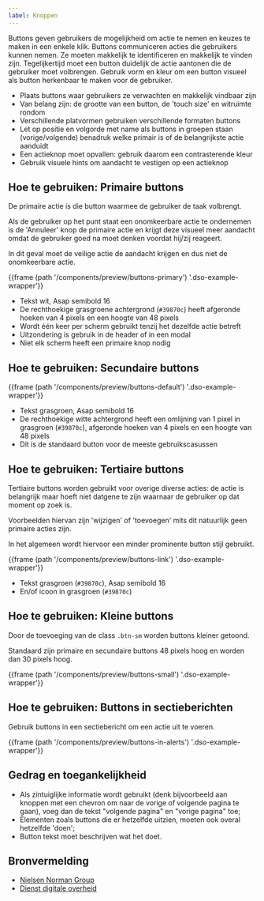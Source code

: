 ```yaml
---
label: Knoppen
---
```

Buttons geven gebruikers de mogelijkheid om actie te nemen en keuzes te maken in een enkele klik. Buttons communiceren acties die gebruikers kunnen nemen. Ze moeten makkelijk te identificeren en  makkelijk te vinden zijn. Tegelijkertijd moet een button duidelijk de actie aantonen die de gebruiker moet volbrengen. Gebruik vorm en kleur om een button visueel als button herkenbaar te maken voor de gebruiker.

- Plaats buttons waar gebruikers ze verwachten en makkelijk vindbaar zijn
- Van belang zijn: de grootte van een button, de 'touch size' en witruimte rondom
- Verschillende platvormen gebruiken verschillende formaten buttons
- Let op positie en volgorde met name als buttons in groepen staan (vorige/volgende) benadruk welke primair is of de belangrijkste actie aanduidt
- Een actieknop moet opvallen: gebruik daarom een contrasterende kleur
- Gebruik visuele hints om aandacht te vestigen op een actieknop

## Hoe te gebruiken: Primaire buttons

De primaire actie is die button waarmee de gebruiker de taak volbrengt.

Als de gebruiker op het punt staat een onomkeerbare actie te ondernemen is de 'Annuleer' knop de primaire actie en krijgt deze visueel meer aandacht omdat de gebruiker goed na moet denken voordat hij/zij reageert.

In dit geval moet de veilige actie de aandacht krijgen en dus niet de onomkeerbare actie.

{{frame (path '/components/preview/buttons-primary') '.dso-example-wrapper'}}

- Tekst wit, Asap semibold 16
- De rechthoekige grasgroene achtergrond (`#39870c`) heeft afgeronde hoeken van 4 pixels en een hoogte van 48 pixels
- Wordt één keer per scherm gebruikt tenzij het dezelfde actie betreft
- Uitzondering is gebruik in de header of in een modal
- Niet elk scherm heeft een primaire knop nodig

## Hoe te gebruiken: Secundaire buttons</h3></td>

{{frame (path '/components/preview/buttons-default') '.dso-example-wrapper'}}

- Tekst grasgroen, Asap semibold 16
- De rechthoekige witte achtergrond heeft een omlijning van 1 pixel in grasgroen  (`#39870c`), afgeronde hoeken van 4 pixels en een hoogte van 48 pixels
- Dit is de standaard button voor de meeste gebruikscasussen

## Hoe te gebruiken: Tertiaire buttons
Tertiaire buttons worden gebruikt voor overige diverse acties: de actie is belangrijk maar hoeft niet datgene te zijn waarnaar de gebruiker op dat moment op zoek is.

Voorbeelden hiervan zijn 'wijzigen' of 'toevoegen' mits dit natuurlijk geen primaire acties zijn.

In het algemeen wordt hiervoor een minder prominente button stijl gebruikt.

{{frame (path '/components/preview/buttons-link') '.dso-example-wrapper'}}

- Tekst grasgroen (`#39870c`), Asap semibold 16
- En/of icoon in grasgroen (`#39870c`)

## Hoe te gebruiken: Kleine buttons
Door de toevoeging van de class `.btn-sm` worden buttons kleiner getoond.

Standaard zijn primaire en secundaire buttons 48 pixels hoog en worden dan 30 pixels hoog.

{{frame (path '/components/preview/buttons-small') '.dso-example-wrapper'}}

## Hoe te gebruiken: Buttons in sectieberichten

Gebruik buttons in een sectiebericht om een actie uit te voeren.

{{frame (path '/components/preview/buttons-in-alerts') '.dso-example-wrapper'}}

## Gedrag en toegankelijkheid

- Als zintuiglijke informatie wordt gebruikt (denk bijvoorbeeld aan knoppen met een chevron om naar de vorige of volgende pagina te gaan), voeg dan de tekst "volgende pagina" en "vorige pagina" toe;
- Elementen zoals buttons die er hetzelfde uitzien, moeten ook overal hetzelfde 'doen';
- Button tekst moet beschrijven wat het doet.

## Bronvermelding
- [Nielsen Norman Group](https://www.nngroup.com/)
- [Dienst digitale overheid](https://www.digitoegankelijk.nl)